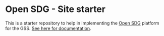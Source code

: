 # Open SDG - Site starter
 
This is a starter repository to help in implementing the [Open SDG](https://github.com/open-sdg/open-sdg) platform for the GSS. [See here for documentation](https://open-sdg.readthedocs.io).
 
